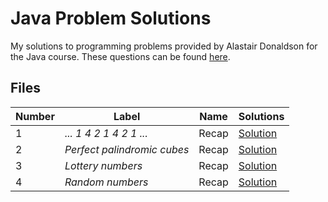 # Java Problem Solutions

My solutions to programming problems provided by Alastair Donaldson for the Java course.
These questions can be found [here](https://github.com/afd/ProgrammingIITutorialQuestions/blob/master/README.md).

## Files
|Number    | Label                       | Name         | Solutions                      |
|----------|-----------------------------|--------------|--------------------------------|
|    1     | *... 1 4 2 1 4 2 1 ...*     | Recap        | [Solution](https://github.com/matthewgiles/imperial_java_adf_problems/blob/master/src/Terminate.java) |
|    2     | *Perfect palindromic cubes* | Recap        | [Solution](https://github.com/matthewgiles/imperial_java_adf_problems/blob/master/src/PalindromicCubes.java) |
|    3     | *Lottery numbers*           | Recap        | [Solution](https://github.com/matthewgiles/imperial_java_adf_problems/blob/master/src/Lottery.java) |
|    4     | *Random numbers*            | Recap        | [Solution](https://github.com/matthewgiles/imperial_java_adf_problems/blob/master/src/RandomGen.java) |

